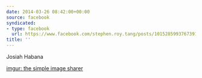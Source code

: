 ```yaml
---
date: 2014-03-26 08:42:00+00:00
source: facebook
syndicated:
- type: facebook
  url: https://www.facebook.com/stephen.roy.tang/posts/10152859937673912
title: ''
---
```


Josiah Habana

[imgur: the simple image sharer](http://imgur.com/H6Es2mw)